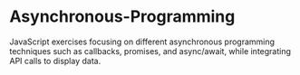 # Asynchronous-Programming
JavaScript exercises focusing on different asynchronous programming techniques such as callbacks, promises, and async/await, while integrating API calls to display data.
